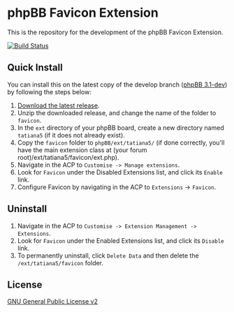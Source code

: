 # phpBB Favicon Extension

This is the repository for the development of the phpBB Favicon Extension.

[![Build Status](https://travis-ci.org/Tatiana5/Favicon.svg?branch=master)](https://travis-ci.org/Tatiana5/Favicon)

## Quick Install
You can install this on the latest copy of the develop branch ([phpBB 3.1-dev](https://github.com/phpbb/phpbb3)) by following the steps below:

1. [Download the latest release](https://github.com/Tatiana5/Favicon).
2. Unzip the downloaded release, and change the name of the folder to `favicon`.
3. In the `ext` directory of your phpBB board, create a new directory named `tatiana5` (if it does not already exist).
4. Copy the `favicon` folder to `phpBB/ext/tatiana5/` (if done correctly, you'll have the main extension class at (your forum root)/ext/tatiana5/favicon/ext.php).
5. Navigate in the ACP to `Customise -> Manage extensions`.
6. Look for `Favicon` under the Disabled Extensions list, and click its `Enable` link.
7. Configure Favicon by navigating in the ACP to `Extensions` -> `Favicon`.

## Uninstall

1. Navigate in the ACP to `Customise -> Extension Management -> Extensions`.
2. Look for `Favicon` under the Enabled Extensions list, and click its `Disable` link.
3. To permanently uninstall, click `Delete Data` and then delete the `/ext/tatiana5/favicon` folder.

## License
[GNU General Public License v2](http://opensource.org/licenses/GPL-2.0)
